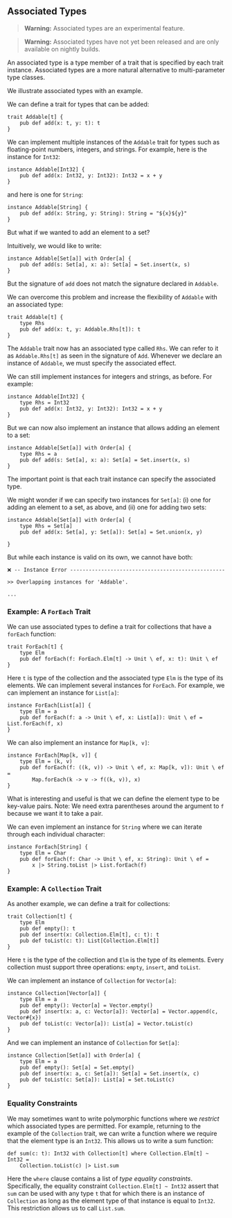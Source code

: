## Associated Types

> **Warning:** Associated types are an experimental feature. 

> **Warning:** Associated types have not yet been released and are only
> available on nightly builds. 

An associated type is a type member of a trait that is specified by each trait
instance. Associated types are a more natural alternative to multi-parameter
type classes. 

We illustrate associated types with an example. 

We can define a trait for types that can be added:

```flix
trait Addable[t] {
    pub def add(x: t, y: t): t
}
```

We can implement multiple instances of the `Addable` trait for types such as
floating-point numbers, integers, and strings. For example, here is the instance
for `Int32`:

```flix
instance Addable[Int32] {
    pub def add(x: Int32, y: Int32): Int32 = x + y
}
```

and here is one for `String`:

```flix
instance Addable[String] {
    pub def add(x: String, y: String): String = "${x}${y}"
}
```

But what if we wanted to add an element to a set?

Intuitively, we would like to write:

```flix
instance Addable[Set[a]] with Order[a] {
    pub def add(s: Set[a], x: a): Set[a] = Set.insert(x, s)
}
```

But the signature of `add` does not match the signature declared in `Addable`.

We can overcome this problem and increase the flexibility of `Addable` with an
associated type: 

```flix
trait Addable[t] {
    type Rhs
    pub def add(x: t, y: Addable.Rhs[t]): t
}
```

The `Addable` trait now has an associated type called `Rhs`. We can refer to it
as `Addable.Rhs[t]` as seen in the signature of `Add`. Whenever we declare an
instance of `Addable`, we must specify the associated effect. 

We can still implement instances for integers and strings, as before. For example:

```flix
instance Addable[Int32] {
    type Rhs = Int32
    pub def add(x: Int32, y: Int32): Int32 = x + y
}
```

But we can now also implement an instance that allows adding an element to a
set: 

```flix
instance Addable[Set[a]] with Order[a] {
    type Rhs = a
    pub def add(s: Set[a], x: a): Set[a] = Set.insert(x, s)
}
```

The important point is that each trait instance can specify the associated type. 

We might wonder if we can specify two instances for `Set[a]`: (i) one for adding
an element to a set, as above, and (ii) one for adding two sets:

```flix
instance Addable[Set[a]] with Order[a] {
    type Rhs = Set[a]
    pub def add(x: Set[a], y: Set[a]): Set[a] = Set.union(x, y)

}
```

But while each instance is valid on its own, we cannot have both:

```
❌ -- Instance Error -------------------------------------------------- 

>> Overlapping instances for 'Addable'.

...
```

### Example: A `ForEach` Trait

We can use associated types to define a trait for collections that have a
`forEach` function: 

```flix
trait ForEach[t] {
    type Elm
    pub def forEach(f: ForEach.Elm[t] -> Unit \ ef, x: t): Unit \ ef
}
```

Here `t` is type of the collection and the associated type `Elm` is the type of
its elements. We can implement several instances for `ForEach`. For example, we
can implement an instance for `List[a]`:

```flix
instance ForEach[List[a]] {
    type Elm = a
    pub def forEach(f: a -> Unit \ ef, x: List[a]): Unit \ ef = List.forEach(f, x)
}
```

We can also implement an instance for `Map[k, v]`:

```flix
instance ForEach[Map[k, v]] {
    type Elm = (k, v)
    pub def forEach(f: ((k, v)) -> Unit \ ef, x: Map[k, v]): Unit \ ef = 
        Map.forEach(k -> v -> f((k, v)), x)
}
```

What is interesting and useful is that we can define the element type to be
key-value pairs. Note: We need extra parentheses around the argument to `f`
because we want it to take a pair. 

We can even implement an instance for `String` where we can iterate through each
individual character: 

```flix
instance ForEach[String] {
    type Elm = Char
    pub def forEach(f: Char -> Unit \ ef, x: String): Unit \ ef = 
        x |> String.toList |> List.forEach(f)
}
```

### Example: A `Collection` Trait

As another example, we can define a trait for collections:

```flix
trait Collection[t] {
    type Elm
    pub def empty(): t
    pub def insert(x: Collection.Elm[t], c: t): t
    pub def toList(c: t): List[Collection.Elm[t]]
}
```

Here `t` is the type of the collection and `Elm` is the type of its elements.
Every collection must support three operations: `empty`, `insert`, and `toList`. 

We can implement an instance of `Collection` for `Vector[a]`: 

```flix
instance Collection[Vector[a]] {
    type Elm = a
    pub def empty(): Vector[a] = Vector.empty()
    pub def insert(x: a, c: Vector[a]): Vector[a] = Vector.append(c, Vector#{x})
    pub def toList(c: Vector[a]): List[a] = Vector.toList(c)
}
```

And we can implement an instance of `Collection` for `Set[a]`: 

```flix
instance Collection[Set[a]] with Order[a] {
    type Elm = a
    pub def empty(): Set[a] = Set.empty()
    pub def insert(x: a, c: Set[a]): Set[a] = Set.insert(x, c)
    pub def toList(c: Set[a]): List[a] = Set.toList(c)
}
```

### Equality Constraints

We may sometimes want to write polymorphic functions where we _restrict_ which
associated types are permitted. For example, returning to the example of the
`Collection` trait, we can write a function where we require that the element
type is an `Int32`. This allows us to write a sum function:

```flix
def sum(c: t): Int32 with Collection[t] where Collection.Elm[t] ~ Int32 = 
    Collection.toList(c) |> List.sum
```

Here the `where` clause contains a list of _type equality constraints_.
Specifically, the equality constraint `Collection.Elm[t] ~ Int32` assert that
`sum` can be used with any type `t` that for which there is an instance of
`Collection` as long as the element type of that instance is equal to `Int32`.
This restriction allows us to call `List.sum`.
